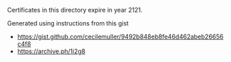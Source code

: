 Certificates in this directory expire in year 2121.

Generated using instructions from this gist
- https://gist.github.com/cecilemuller/9492b848eb8fe46d462abeb26656c4f8
- https://archive.ph/1i2g8
